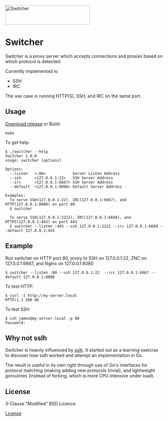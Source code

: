 <img src="https://i.imgur.com/Fo1W2rL.png" width="269" height="62" alt="Switcher"/>

Switcher
========

Switcher is a proxy server which accepts connections and proxies based on which protocol is detected.

Currently implemented is:

  - SSH
  - IRC

The use case is running HTTP(S), SSH, and IRC on the same port.


Usage
-----

[Download release](https://github.com/jamescun/switcher/releases) or Build:

    make

To get help:

    $ ./switcher --help
    Switcher 1.0.0
    usage: switcher [options]

    Options:
      --listen   <:80>            Server Listen Address
      --ssh      <127.0.0.1:22>   SSH Server Address
      --irc      <127.0.0.1:6667> SSH Server Address
      --default  <127.0.0.1:8080> Default Server Address

    Examples:
      To serve SSH(127.0.0.1:22), IRC(127.0.0.1:6667), and HTTP(127.0.0.1:8080) on port 80
      $ switcher

      To serve SSH(127.0.0.1:2222), IRC(127.0.0.1:6668), and HTTPS(127.0.0.1:443) on port 443
      $ switcher --listen :443 --ssh 127.0.0.1:2222 --irc 127.0.0.1:6668 --default 127.0.0.1:443


Example
-------

Run switcher on HTTP port 80, proxy to SSH on 127.0.0.1:22, ZNC on 127.0.0.1:6667, and Nginx on 127.0.0.1:8080

    $ switcher --listen :80 --ssh 127.0.0.1:22  --irc 127.0.0.1:6667 --default 127.0.0.1:8080

To test HTTP:

    $ curl -I http://my-server.local
    HTTP/1.1 200 OK

To test SSH

    $ ssh james@my-server.local -p 80
    Password:


Why not sslh
------------

Switcher is heavily influenced by [sslh](https://github.com/yrutschle/sslh). It started out as a learning exercise to discover how sslh worked and attempt an implementation in Go.

The result is useful in its own right through use of Go's interfaces for protocol matching (making adding new protocols trivial), and lightweight goroutines (instead of forking, which is more CPU intensive under load).


License
-------

3-Clause "Modified" BSD Licence.

[License](LICENSE)
